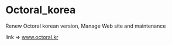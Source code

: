 # Octoral_korea
Renew Octoral korean version, Manage Web site and maintenance

link => www.octoral.kr

